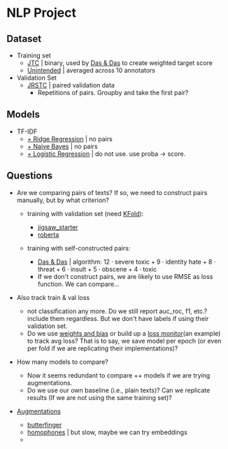 # NLP Project
## Dataset
- Training set
    - [JTC](https://www.kaggle.com/competitions/jigsaw-toxic-comment-classification-challenge/data?select=test.csv.zip) | binary, used by [Das & Das](https://arxiv.org/pdf/2206.13284.pdf) to create weighted target score
    - [Unintended](https://www.kaggle.com/competitions/jigsaw-unintended-bias-in-toxicity-classification/data) | averaged across 10 annotators
- Validation Set
    - [JRSTC](https://www.kaggle.com/competitions/jigsaw-toxic-severity-rating/data) | paired validation data
        - Repetitions of pairs. Groupby and take the first pair?

## Models
- TF-IDF
    - [+ Ridge Regression](https://www.kaggle.com/code/nkitgupta/jigsaw-ridge-ensemble-tfidf-fasttext-0-868) | no pairs
    - [+ Naive Bayes](https://www.kaggle.com/code/julian3833/jigsaw-incredibly-simple-naive-bayes-0-768) | no pairs
    - [+ Logistic Regression](https://www.kaggle.com/code/kishalmandal/most-detailed-eda-tf-idf-and-logistic-reg/notebook) | do not use. use proba $\to$ score. 
    
## Questions
- Are we comparing pairs of texts? If so, we need to construct pairs manually, but by what criterion?
    - training with validation set (need [KFold](https://scikit-learn.org/stable/modules/generated/sklearn.model_selection.StratifiedKFold.html)): 
        - [jigsaw_starter](https://www.kaggle.com/code/debarshichanda/pytorch-w-b-jigsaw-starter/notebook)
        - [roberta](https://www.kaggle.com/code/manabendrarout/pytorch-roberta-ranking-baseline-jrstc-train)
    
    - training with self-constructed pairs: 
        - [Das & Das](https://arxiv.org/pdf/2206.13284.pdf) | algorithm: $12 \cdot \text{severe toxic} + 9 \cdot \text{identity hate} + 8 \cdot \text{threat} + 6 \cdot \text{insult} + 5 \cdot \text{obscene} + 4 \cdot \text{toxic}$
        - If we don't construct pairs, we are likely to use RMSE as loss function. We can compare...
        
- Also track train & val loss
    - not classification any more. Do we still report auc_roc, f1, etc.? include them regardless. But we don't have labels if using their validation set.
    - Do we use [weights and bias](https://github.com/wandb/wandb) or build up a [loss monitor](https://www.kaggle.com/code/manabendrarout/pytorch-roberta-ranking-baseline-jrstc-train/notebook)(an example) to track avg loss? That is to say, we save model per epoch (or even per fold if we are replicating their implementations)?

- How many models to compare?
    - Now it seems redundant to compare ++ models if we are trying augmentations. 
    - Do we use our own baseline (i.e., plain texts)? Can we replicate results (If we are not using the same training set)?
    
- [Augmentations](https://github.com/GEM-benchmark/NL-Augmenter/tree/main/nlaugmenter/transformations)
    - [butterfinger](https://github.com/GEM-benchmark/NL-Augmenter/blob/main/nlaugmenter/transformations/butter_fingers_perturbation/transformation.py)
    - [homophones](https://github.com/GEM-benchmark/NL-Augmenter/blob/main/nlaugmenter/transformations/close_homophones_swap/transformation.py) | but slow, maybe we can try embeddings
    - 
    